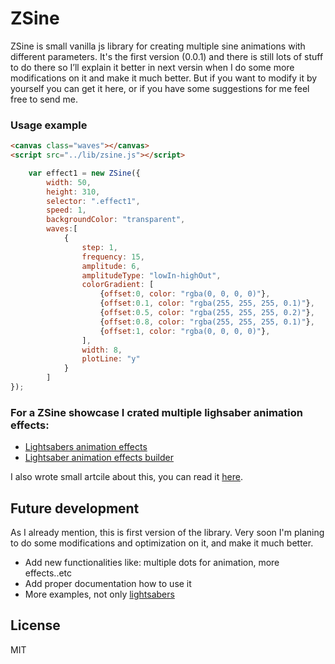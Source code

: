 # ZSine
ZSine is small vanilla js library for creating multiple sine animations with different parameters.
It's the first version (0.0.1) and there is still lots of stuff to do there so I’ll explain it better in next versin when I do some more modifications on it and make it much better. But if you want to modify it by yourself you can get it here, or if you have some suggestions for me feel free to send me.

### Usage example

```html
<canvas class="waves"></canvas>
<script src="../lib/zsine.js"></script>
```

```javascript
    var effect1 = new ZSine({
        width: 50,
        height: 310,
        selector: ".effect1",		
        speed: 1,
        backgroundColor: "transparent",
        waves:[
            {
                step: 1,
                frequency: 15,	
                amplitude: 6,	
                amplitudeType: "lowIn-highOut",				
                colorGradient: [
                    {offset:0, color: "rgba(0, 0, 0, 0)"},
                    {offset:0.1, color: "rgba(255, 255, 255, 0.1)"},
                    {offset:0.5, color: "rgba(255, 255, 255, 0.2)"},
                    {offset:0.8, color: "rgba(255, 255, 255, 0.1)"},
                    {offset:1, color: "rgba(0, 0, 0, 0)"},
                ],
                width: 8,
                plotLine: "y"
            }
        ]
});
```

### For a ZSine showcase I crated multiple lighsaber animation effects:
  - [Lightsabers animation effects][demo1]
  - [Lightsaber animation effects builder][demo2]

I also wrote small artcile about this, you can read it [here][article].


## Future development
As I already mention, this is first version of the library. Very soon I'm planing to do some modifications and optimization on it, and make it much better.

  - Add new functionalities like: multiple dots for animation, more effects..etc
  - Add proper documentation how to use it
  - More examples, not only [lightsabers][demo1]

License
----
MIT


[demo1]: <https://codeorum.com/zsine/lightsaber>
[demo2]: <https://codeorum.com/zsine/lightsaber-builder>
[article]: <https://codeorum.com/tutorials/lightsaber-animation-effects-with-zsine-library-and-css>

